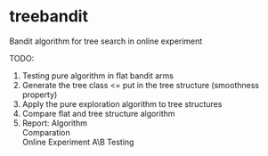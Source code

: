 # treebandit
Bandit algorithm for tree search in online experiment

TODO:<br />
1. Testing pure algorithm in flat bandit arms <br />
2. Generate the tree class <= put in the tree structure (smoothness property) <br />
3. Apply the pure exploration algorithm to tree structures <br />
4. Compare flat and tree structure algorithm <br />
5. Report: Algorithm <br />
           Comparation <br />
           Online Experiment A\B Testing <br />
